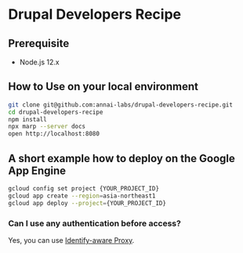 # Drupal Developers Recipe

## Prerequisite

- Node.js 12.x

## How to Use on your local environment

```sh
git clone git@github.com:annai-labs/drupal-developers-recipe.git
cd drupal-developers-recipe
npm install
npx marp --server docs
open http://localhost:8080
```

## A short example how to deploy on the Google App Engine

```sh
gcloud config set project {YOUR_PROJECT_ID}
gcloud app create --region=asia-northeast1
gcloud app deploy --project={YOUR_PROJECT_ID}
```

### Can I use any authentication before access?

Yes, you can use [Identify-aware Proxy](https://cloud.google.com/iap/docs/concepts-overview).
